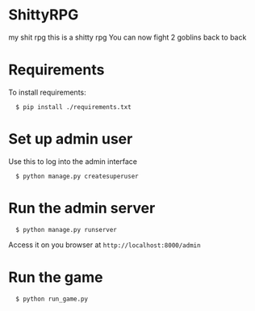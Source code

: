 # ShittyRPG
my shit rpg
this is a shitty rpg
You can now fight 2 goblins back to back

# Requirements

To install requirements:

```
  $ pip install ./requirements.txt
```

# Set up admin user

Use this to log into the admin interface

```
  $ python manage.py createsuperuser
```

# Run the admin server

```
  $ python manage.py runserver
```

Access it on you browser at `http://localhost:8000/admin`

# Run the game

```
  $ python run_game.py
```
